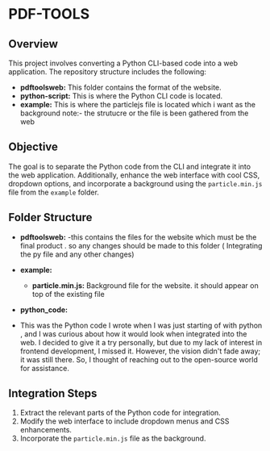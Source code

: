# PDF-TOOLS

## Overview

This project involves converting a Python CLI-based code into a web application. The repository structure includes the following:

- **pdftoolsweb:** This folder contains the format of the website.
- **python-script:** This is where the Python CLI code is located.
- **example:** This is where the particlejs file is located which i want as the background 
note:- the strutucre or the file is been gathered from the web 
## Objective

The goal is to separate the Python code from the CLI and integrate it into the web application. Additionally, enhance the web interface with cool CSS, dropdown options, and incorporate a background using the `particle.min.js` file from the `example` folder.

## Folder Structure

- **pdftoolsweb:**
  -this contains the files for the website which must be the final product . so any changes should be made to this folder ( Integrating the py file and any other changes)

- **example:**
  - **particle.min.js:** Background file for the website. it should appear on top of the existing file 

- **python_code:**
- This was the Python code I wrote when I was just starting of with python , and I was  curious about how it would look when integrated into the web. I decided to give it a try personally, but due to my lack of interest in frontend development, I missed it. However, the vision didn't fade away; it was still there. So, I thought of reaching out to the open-source world for assistance.


## Integration Steps

1. Extract the relevant parts of the Python code for integration.
2. Modify the web interface to include dropdown menus and CSS enhancements.
3. Incorporate the `particle.min.js` file as the background.



